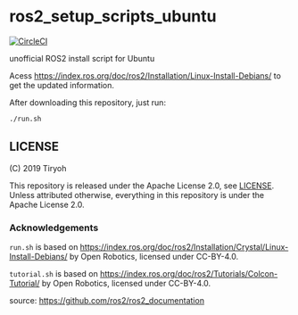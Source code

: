# ros2_setup_scripts_ubuntu

[![CircleCI](https://circleci.com/gh/Tiryoh/ros2_setup_scripts_ubuntu.svg?style=svg)](https://circleci.com/gh/Tiryoh/ros2_setup_scripts_ubuntu)

unofficial ROS2 install script for Ubuntu

Acess https://index.ros.org/doc/ros2/Installation/Linux-Install-Debians/ to get the updated information.

After downloading this repository, just run:

```sh
./run.sh
```

## LICENSE

(C) 2019 Tiryoh

This repository is released under the Apache License 2.0, see [LICENSE](./LICENSE).  
Unless attributed otherwise, everything in this repository is under the Apache License 2.0.

### Acknowledgements

`run.sh` is based on https://index.ros.org/doc/ros2/Installation/Crystal/Linux-Install-Debians/
by Open Robotics, licensed under CC-BY-4.0.  

`tutorial.sh` is based on https://index.ros.org/doc/ros2/Tutorials/Colcon-Tutorial/
by Open Robotics, licensed under CC-BY-4.0.  

source: https://github.com/ros2/ros2_documentation
